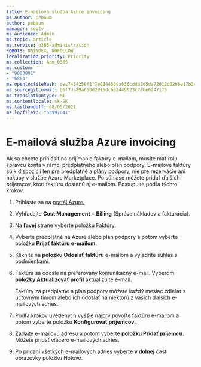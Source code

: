 ```yaml
---
title: E-mailová služba Azure invoicing
ms.author: pebaum
author: pebaum
manager: scotv
ms.audience: Admin
ms.topic: article
ms.service: o365-administration
ROBOTS: NOINDEX, NOFOLLOW
localization_priority: Priority
ms.collection: Adm_O365
ms.custom:
- "9003801"
- "6864"
ms.openlocfilehash: dec7454258f1f7e0244569a036cdda805da72012c02e0e17b3c1d192f0a2639e
ms.sourcegitcommit: b5f7da89a650d2915dc652449623c78be6247175
ms.translationtype: MT
ms.contentlocale: sk-SK
ms.lasthandoff: 08/05/2021
ms.locfileid: "53997041"
---
```

# <a name="azure-email-invoicing"></a>E-mailová služba Azure invoicing

Ak sa chcete prihlásiť na prijímanie faktúry e-mailom, musíte mať rolu správcu konta v rámci predplatného alebo plán podpory. E-mailové faktúry sú k dispozícii len pre predplatné a plány podpory, nie pre rezervácie ani nákupy v službe Azure Marketplace. Po súhlase môžete pridať ďalších príjemcov, ktorí faktúru dostanú aj e-mailom. Postupujte podľa týchto krokov.

1. Prihláste sa na [portál Azure.](https://portal.azure.com/)
2. Vyhľadajte **Cost Management + Billing** (Správa nákladov a fakturácia).
3. Na **ľavej** strane vyberte položku Faktúry.
4. Vyberte predplatné na Azure alebo plán podpory a potom vyberte položku **Prijať faktúru e-mailom**.
5. Kliknite na **položku Odoslať faktúru** e-mailom a vyjadrite súhlas s podmienkami.
6. Faktúra sa odošle na preferovaný komunikačný e-mail. Výberom **položky Aktualizovať profil** aktualizujte e-mail.  

    Faktúry za predplatné a plán podpory môžete každý mesiac zdieľať s účtovným tímom alebo ich odoslať na niektorú z vašich ďalších e-mailových adries.  

7. Podľa krokov uvedených vyššie najprv povoľte faktúru e-mailom a potom vyberte položku  **Konfigurovať príjemcov.**
8. Zadajte e-mailovú adresu a potom vyberte **položku Pridať príjemcu**. Môžete pridať viacero e-mailových adries.
9. Po pridaní všetkých e-mailových adries vyberte **v dolnej** časti obrazovky položku Hotovo.

